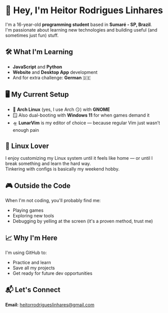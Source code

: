 # 👋 Hey, I'm Heitor Rodrigues Linhares

I'm a 16-year-old **programming student** based in **Sumaré - SP, Brazil**.  
I'm passionate about learning new technologies and building useful (and sometimes just fun) stuff.

## 🛠️ What I'm Learning
- **JavaScript** and **Python**
- **Website** and **Desktop App** development
- And for extra challenge: **German** 🇩🇪

## 🖥️ My Current Setup
- 🐧 **Arch Linux** (yes, I use Arch 😏) with **GNOME**
- 🪟 Also dual-booting with **Windows 11** for when games demand it
- 🛸 **LunarVim** is my editor of choice — because regular Vim just wasn’t enough pain

## 🐧 Linux Lover
I enjoy customizing my Linux system until it feels like home — or until I break something and learn the hard way.  
Tinkering with configs is basically my weekend hobby.

## 🎮 Outside the Code
When I'm not coding, you'll probably find me:
- Playing games
- Exploring new tools
- Debugging by yelling at the screen (it's a proven method, trust me)

## 📈 Why I'm Here
I'm using GitHub to:
- Practice and learn
- Save all my projects
- Get ready for future dev opportunities

## 📬 Let's Connect
**Email:** heitorrodrigueslinhares@gmail.com  
